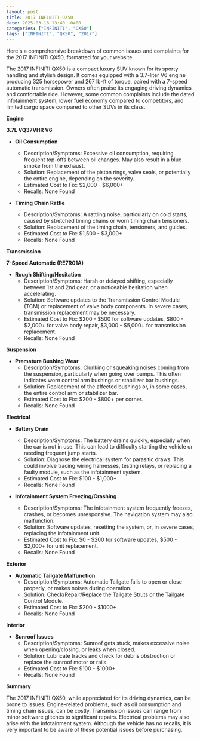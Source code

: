 ```yaml
---
layout: post
title: 2017 INFINITI QX50
date: 2025-03-16 13:40 -0400
categories: ["INFINITI", "QX50"]
tags: ["INFINITI", "QX50", "2017"]
---
```

Here's a comprehensive breakdown of common issues and complaints for the 2017 INFINITI QX50, formatted for your website.

The 2017 INFINITI QX50 is a compact luxury SUV known for its sporty handling and stylish design. It comes equipped with a 3.7-liter V6 engine producing 325 horsepower and 267 lb-ft of torque, paired with a 7-speed automatic transmission. Owners often praise its engaging driving dynamics and comfortable ride. However, some common complaints include the dated infotainment system, lower fuel economy compared to competitors, and limited cargo space compared to other SUVs in its class.

**Engine**

**3.7L VQ37VHR V6**

*   **Oil Consumption**
    *   Description/Symptoms: Excessive oil consumption, requiring frequent top-offs between oil changes. May also result in a blue smoke from the exhaust.
    *   Solution: Replacement of the piston rings, valve seals, or potentially the entire engine, depending on the severity.
    *   Estimated Cost to Fix: $2,000 - $6,000+
    *   Recalls: None Found

*   **Timing Chain Rattle**
    *   Description/Symptoms: A rattling noise, particularly on cold starts, caused by stretched timing chains or worn timing chain tensioners.
    *   Solution: Replacement of the timing chain, tensioners, and guides.
    *   Estimated Cost to Fix: $1,500 - $3,000+
    *   Recalls: None Found

**Transmission**

**7-Speed Automatic (RE7R01A)**

*   **Rough Shifting/Hesitation**
    *   Description/Symptoms: Harsh or delayed shifting, especially between 1st and 2nd gear, or a noticeable hesitation when accelerating.
    *   Solution: Software updates to the Transmission Control Module (TCM) or replacement of valve body components. In severe cases, transmission replacement may be necessary.
    *   Estimated Cost to Fix: $200 - $500 for software updates, $800 - $2,000+ for valve body repair, $3,000 - $5,000+ for transmission replacement.
    *   Recalls: None Found

**Suspension**

*   **Premature Bushing Wear**
    *   Description/Symptoms: Clunking or squeaking noises coming from the suspension, particularly when going over bumps. This often indicates worn control arm bushings or stabilizer bar bushings.
    *   Solution: Replacement of the affected bushings or, in some cases, the entire control arm or stabilizer bar.
    *   Estimated Cost to Fix: $200 - $800+ per corner.
    *   Recalls: None Found

**Electrical**

*   **Battery Drain**
    *   Description/Symptoms: The battery drains quickly, especially when the car is not in use. This can lead to difficulty starting the vehicle or needing frequent jump starts.
    *   Solution: Diagnose the electrical system for parasitic draws. This could involve tracing wiring harnesses, testing relays, or replacing a faulty module, such as the infotainment system.
    *   Estimated Cost to Fix: $100 - $1,000+
    *   Recalls: None Found

*   **Infotainment System Freezing/Crashing**
    *   Description/Symptoms: The infotainment system frequently freezes, crashes, or becomes unresponsive. The navigation system may also malfunction.
    *   Solution: Software updates, resetting the system, or, in severe cases, replacing the infotainment unit.
    *   Estimated Cost to Fix: $0 - $200 for software updates, $500 - $2,000+ for unit replacement.
    *   Recalls: None Found

**Exterior**

*   **Automatic Tailgate Malfunction**
    *   Description/Symptoms: Automatic Tailgate fails to open or close properly, or makes noises during operation.
    *   Solution: Check/Repair/Replace the Tailgate Struts or the Tailgate Control Module.
    *   Estimated Cost to Fix: $200 - $1000+
    *   Recalls: None Found

**Interior**

*   **Sunroof Issues**
    *   Description/Symptoms: Sunroof gets stuck, makes excessive noise when opening/closing, or leaks when closed.
    *   Solution: Lubricate tracks and check for debris obstruction or replace the sunroof motor or rails.
    *   Estimated Cost to Fix: $100 - $1000+
    *   Recalls: None Found

**Summary**

The 2017 INFINITI QX50, while appreciated for its driving dynamics, can be prone to issues. Engine-related problems, such as oil consumption and timing chain issues, can be costly. Transmission issues can range from minor software glitches to significant repairs. Electrical problems may also arise with the infotainment system. Although the vehicle has no recalls, it is very important to be aware of these potential issues before purchasing.

